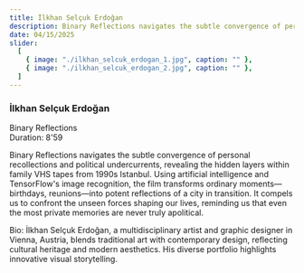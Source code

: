 ```yaml
---
title: İlkhan Selçuk Erdoğan
description: Binary Reflections navigates the subtle convergence of personal recollections and political undercurrents.
date: 04/15/2025
slider:
  [
    { image: "./ilkhan_selcuk_erdogan_1.jpg", caption: "" },
    { image: "./ilkhan_selcuk_erdogan_2.jpg", caption: "" },
  ]
---
```


### İlkhan Selçuk Erdoğan

Binary Reflections <br/>
Duration: 8'59

Binary Reflections navigates the subtle convergence of personal recollections and political undercurrents, revealing the hidden layers within family VHS tapes from 1990s Istanbul. Using artificial intelligence and TensorFlow's image recognition, the film transforms ordinary moments—birthdays, reunions—into potent reflections of a city in transition. It compels us to confront the unseen forces shaping our lives, reminding us that even the most private memories are never truly apolitical.

Bio: İlkhan Selçuk Erdoğan, a multidisciplinary artist and graphic designer in Vienna, Austria, blends traditional art with contemporary design, reflecting cultural heritage and modern aesthetics. His diverse portfolio highlights innovative visual storytelling.
